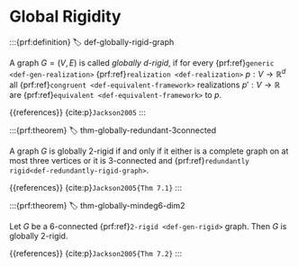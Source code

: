 # Global Rigidity

:::{prf:definition}
:label: def-globally-rigid-graph

A graph $G = (V,E)$ is called _globally $d$-rigid_, if for every {prf:ref}`generic <def-gen-realization>` {prf:ref}`realization <def-realization>` $p:V \rightarrow \mathbb{R}^d$ all {prf:ref}`congruent <def-equivalent-framework>` realizations $p':V\rightarrow \mathbb{R}$ are {prf:ref}`equivalent <def-equivalent-framework>` to $p$.

{{references}} {cite:p}`Jackson2005`
:::


:::{prf:theorem}
:label: thm-globally-redundant-3connected

A graph $G$ is globally $2$-rigid if and only if it either is a
complete graph on at most three vertices or it is $3$-connected and {prf:ref}`redundantly rigid<def-redundantly-rigid-graph>`.

{{references}} {cite:p}`Jackson2005{Thm 7.1}`
:::

:::{prf:theorem}
:label: thm-globally-mindeg6-dim2

Let $G$ be a $6$-connected {prf:ref}`2-rigid <def-gen-rigid>` graph. Then $G$ is globally $2$-rigid.

{{references}} {cite:p}`Jackson2005{Thm 7.2}`
:::

